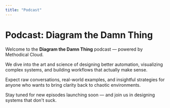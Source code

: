 ```yaml
---
title: "Podcast"
---
```


# Podcast: Diagram the Damn Thing

Welcome to the **Diagram the Damn Thing** podcast — powered by Methodical Cloud.

We dive into the art and science of designing better automation, visualizing complex systems, and building workflows that actually make sense.

Expect raw conversations, real-world examples, and insightful strategies for anyone who wants to bring clarity back to chaotic environments.

Stay tuned for new episodes launching soon — and join us in designing systems that don't suck.